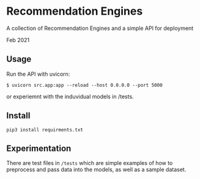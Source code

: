 # Recommendation Engines
A collection of Recommendation Engines and a simple API for deployment

Feb 2021

## Usage

Run the API with uvicorn:
```
$ uvicorn src.app:app --reload --host 0.0.0.0 --port 5000
```

or experiemnt with the induvidual models in /tests.

## Install

```
pip3 install requirments.txt
```

## Experimentation

There are test files in ```/tests``` which are simple examples of how to preprocess and pass data into the models, as well as a sample dataset.